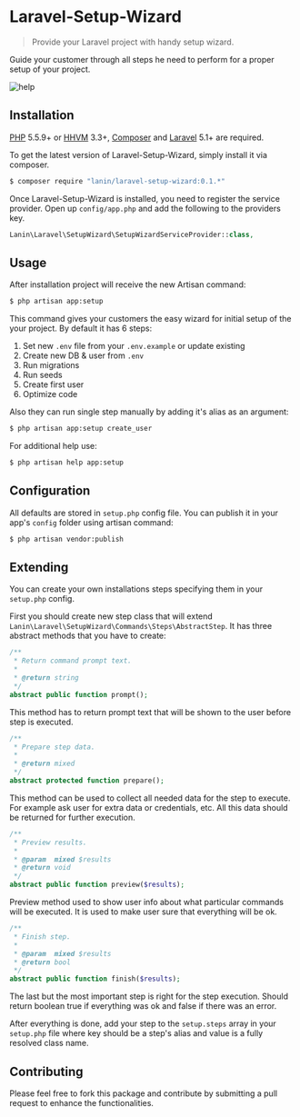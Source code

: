 # Laravel-Setup-Wizard
> Provide your Laravel project with handy setup wizard.

Guide your customer through all steps he need to perform for a proper setup of your project.

![help](http://lanin.me/images/setup.png)

## Installation

[PHP](https://php.net) 5.5.9+ or [HHVM](http://hhvm.com) 3.3+, [Composer](https://getcomposer.org) and [Laravel](http://laravel.com) 5.1+ are required.

To get the latest version of Laravel-Setup-Wizard, simply install it via composer.

```bash
$ composer require "lanin/laravel-setup-wizard:0.1.*"
```

Once Laravel-Setup-Wizard is installed, you need to register the service provider. Open up `config/app.php` and add the following to the providers key.

```php
Lanin\Laravel\SetupWizard\SetupWizardServiceProvider::class,
```

## Usage

After installation project will receive the new Artisan command:

```bash
$ php artisan app:setup
```

This command gives your customers the easy wizard for initial setup of the your project. By default it has 6 steps:

1. Set new `.env` file from your `.env.example` or update existing
1. Create new DB & user from `.env`
1. Run migrations
1. Run seeds
1. Create first user
1. Optimize code

Also they can run single step manually by adding it's alias as an argument:

```bash
$ php artisan app:setup create_user
```

For additional help use:

```bash
$ php artisan help app:setup
```

## Configuration

All defaults are stored in `setup.php` config file. You can publish it in your app's `config` folder using artisan command:

```bash
$ php artisan vendor:publish
```

## Extending

You can create your own installations steps specifying them in your `setup.php` config.

First you should create new step class that will extend `Lanin\Laravel\SetupWizard\Commands\Steps\AbstractStep`.
It has three abstract methods that you have to create:

```php
/**
 * Return command prompt text.
 *
 * @return string
 */
abstract public function prompt();
```

This method has to return prompt text that will be shown to the user before step is executed.

```php
/**
 * Prepare step data.
 *
 * @return mixed
 */
abstract protected function prepare();
```

This method can be used to collect all needed data for the step to execute.
For example ask user for extra data or credentials, etc. All this data should be returned for further execution.

```php
/**
 * Preview results.
 *
 * @param  mixed $results
 * @return void
 */
abstract public function preview($results);
```

Preview method used to show user info about what particular commands will be executed. 
It is used to make user sure that everything will be ok.

```php
/**
 * Finish step.
 *
 * @param  mixed $results
 * @return bool
 */
abstract public function finish($results);
```

The last but the most important step is right for the step execution. 
Should return boolean true if everything was ok and false if there was an error.

After everything is done, add your step to the `setup.steps` array in your `setup.php` file where key should be a step's alias and value is a fully resolved class name.

## Contributing

Please feel free to fork this package and contribute by submitting a pull request to enhance the functionalities.